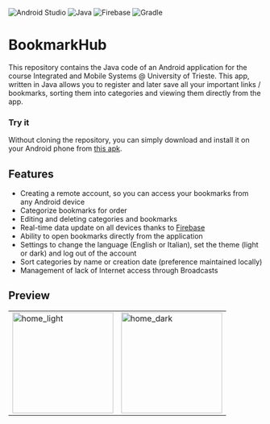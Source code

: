 ![Android Studio](https://img.shields.io/badge/Android_Studio-3DDC84?style=for-the-badge&logo=android-studio&logoColor=white)
![Java](https://img.shields.io/badge/Java-ED8B00?style=for-the-badge&logo=java&logoColor=white)
![Firebase](https://img.shields.io/badge/Firebase-039BE5?style=for-the-badge&logo=Firebase&logoColor=white)
![Gradle](https://img.shields.io/badge/gradle-02303A?style=for-the-badge&logo=gradle&logoColor=white)

# BookmarkHub

This repository contains the Java code of an Android application for the course Integrated and Mobile Systems @
University of Trieste. This app, written in Java allows you to register and later save all your important links /
bookmarks, sorting them into categories and viewing them directly from the app.

### Try it

Without cloning the repository, you can simply download and install it on your Android phone
from [this apk](https://github.com/damianoravalico/BookmarkHub/releases).

## Features

- Creating a remote account, so you can access your bookmarks from any Android device
- Categorize bookmarks for order
- Editing and deleting categories and bookmarks
- Real-time data update on all devices thanks to [Firebase](https://console.firebase.google.com)
- Ability to open bookmarks directly from the application
- Settings to change the language (English or Italian), set the theme (light or dark) and log out of the account
- Sort categories by name or creation date (preference maintained locally)
- Management of lack of Internet access through Broadcasts

## Preview

<table>
  <tr>
    <td><img src="https://drive.google.com/uc?export=view&id=1gvSgm7rLhwrk3Jm4nB37q0cL1TD9AkrS" alt="home_light" width="200"></td>
    <td><img src="https://drive.google.com/uc?export=view&id=1gFl6HhlMYaiplYUlTpJifr0E6QhP6WJq" alt="home_dark" width="200"></td>
  </tr>
</table>
